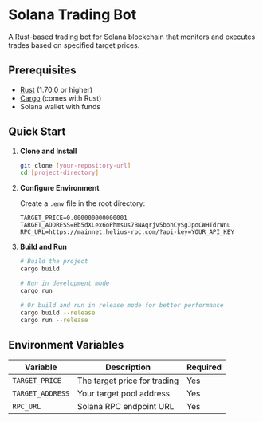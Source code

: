 # Solana Trading Bot

A Rust-based trading bot for Solana blockchain that monitors and executes trades based on specified target prices.

## Prerequisites

- [Rust](https://www.rust-lang.org/tools/install) (1.70.0 or higher)
- [Cargo](https://doc.rust-lang.org/cargo/getting-started/installation.html) (comes with Rust)
- Solana wallet with funds

## Quick Start

1. **Clone and Install**
   ```bash
   git clone [your-repository-url]
   cd [project-directory]
   ```

2. **Configure Environment**
   
   Create a `.env` file in the root directory:
   ```env
   TARGET_PRICE=0.000000000000001
   TARGET_ADDRESS=Bb5dXLex6oPhmsUs7BNAqrjv5bohCySgJpoCWHTdrWnu
   RPC_URL=https://mainnet.helius-rpc.com/?api-key=YOUR_API_KEY
   ```

3. **Build and Run**
   ```bash
   # Build the project
   cargo build

   # Run in development mode
   cargo run

   # Or build and run in release mode for better performance
   cargo build --release
   cargo run --release
   ```

## Environment Variables

| Variable | Description | Required |
|----------|-------------|----------|
| `TARGET_PRICE` | The target price for trading | Yes |
| `TARGET_ADDRESS` | Your target pool address | Yes |
| `RPC_URL` | Solana RPC endpoint URL | Yes |
